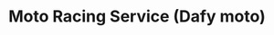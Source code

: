 ---
title: "Moto Racing Service (Dafy moto)"
url: /limas/moto-racing-service-dafy-moto/
shop: moto
---